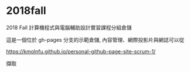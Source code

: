 # 2018fall
2018 Fall 計算機程式與電腦輔助設計實習課程分組倉儲

這是一個位於 gh-pages 分支的示範倉儲, 內容管理、網際投影片與網誌可以從

https://kmolnfu.github.io/personal-github-page-site-scrum-1/ 

擷取
